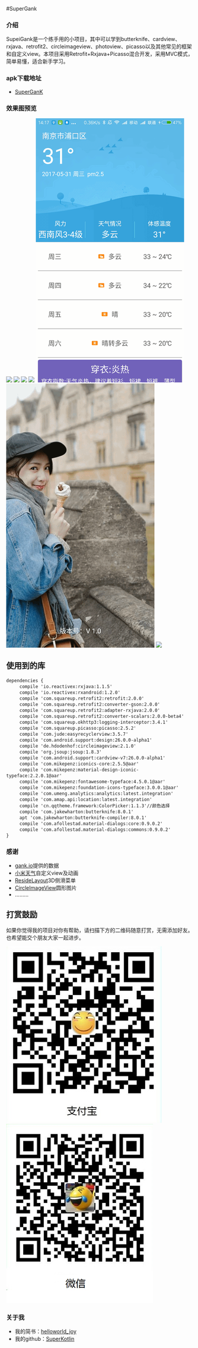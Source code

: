 #SuperGank

### 介绍
SupeiGank是一个练手用的小项目，其中可以学到butterknife、cardview、rxjava、retrofit2、circleimageview、photoview、picasso以及其他常见的框架和自定义view。本项目采用Retrofit+Rxjava+Picasso混合开发，采用MVC模式，简单易懂，适合新手学习。
### apk下载地址
 - [SuperGanK](https://fir.im/nd72)

### 效果图预览
![](/art/pic_one.gif)
![](/art/pic_two.gif)
![](/art/pic_three.gif)
![](/art/pic_four.gif)
![](/art/pic_five.gif)
![](/art/pic_six.gif)
![](/art/pic_seven.gif)



## 使用到的库
    dependencies {
         compile 'io.reactivex:rxjava:1.1.5'
         compile 'io.reactivex:rxandroid:1.2.0'
         compile 'com.squareup.retrofit2:retrofit:2.0.0'
         compile 'com.squareup.retrofit2:converter-gson:2.0.0'
         compile 'com.squareup.retrofit2:adapter-rxjava:2.0.0'
         compile 'com.squareup.retrofit2:converter-scalars:2.0.0-beta4'
         compile 'com.squareup.okhttp3:logging-interceptor:3.4.1'
         compile 'com.squareup.picasso:picasso:2.5.2'
         compile 'com.jude:easyrecyclerview:3.5.7'
         compile 'com.android.support:design:26.0.0-alpha1'
         compile 'de.hdodenhof:circleimageview:2.1.0'
         compile 'org.jsoup:jsoup:1.8.3'
         compile 'com.android.support:cardview-v7:26.0.0-alpha1'
         compile 'com.mikepenz:iconics-core:2.5.5@aar'
         compile 'com.mikepenz:material-design-iconic-typeface:2.2.0.1@aar'
         compile 'com.mikepenz:fontawesome-typeface:4.5.0.1@aar'
         compile 'com.mikepenz:foundation-icons-typeface:3.0.0.1@aar'
         compile 'com.umeng.analytics:analytics:latest.integration'
         compile 'com.amap.api:location:latest.integration'
         compile 'cn.qqtheme.framework:ColorPicker:1.1.3'//颜色选择
         compile 'com.jakewharton:butterknife:8.0.1'
         apt 'com.jakewharton:butterknife-compiler:8.0.1'
         compile 'com.afollestad.material-dialogs:core:0.9.0.2'
         compile 'com.afollestad.material-dialogs:commons:0.9.0.2'
    }

### 感谢
 - [gank.io](http://gank.io/)提供的数据
 - [小米天气](https://github.com/sangenan/Weather)自定义view及动画
 - [ResideLayout](https://github.com/dongjunkun/ResideLayout)3D侧滑菜单
 - [CircleImageView](https://github.com/hdodenhof/CircleImageView)圆形图片
 - .........
 
 
## 打赏鼓励
如果你觉得我的项目对你有帮助，请扫描下方的二维码随意打赏，无需添加好友。也希望能交个朋友大家一起进步。

![](/art/alipay.jpg)
![](/art/wechat.jpg)

### 关于我
 - 我的简书：[helloworld_joy](http://www.jianshu.com/users/c96d2a9d160f/timeline)
 - 我的github：[SuperKotlin](https://github.com/SuperKotlin)